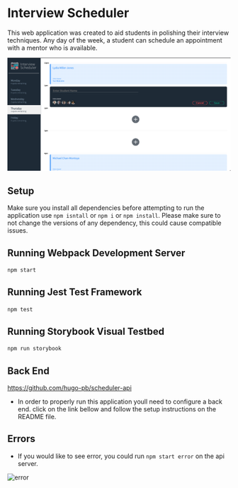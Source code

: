 # Interview Scheduler

This web application was created to aid students in polishing their interview techniques. Any day of the week, a student can schedule an appointment with a mentor who is available.

!['img of home page'](https://github.com/hugo-pb/interview-scheduler/blob/master/docs/homepage.png)

## Setup

Make sure you install all dependencies before attempting to run the application use `npm isntall` or `npm i` or `npm install`. Please make sure to not change the versions of any dependency, this could cause compatible issues.

## Running Webpack Development Server

```sh
npm start
```

## Running Jest Test Framework

```sh
npm test
```

## Running Storybook Visual Testbed

```sh
npm run storybook
```

## Back End

https://github.com/hugo-pb/scheduler-api

- In order to properly run this application youll need to configure a back end. click on the link bellow and follow the setup instructions on the README file.

## Errors
- If you would like to see error, you could run `npm start error` on the api server.  

![error](https://user-images.githubusercontent.com/85078686/195488936-fa677fba-d024-49f6-a88b-fa915b9a9c0a.gif)

